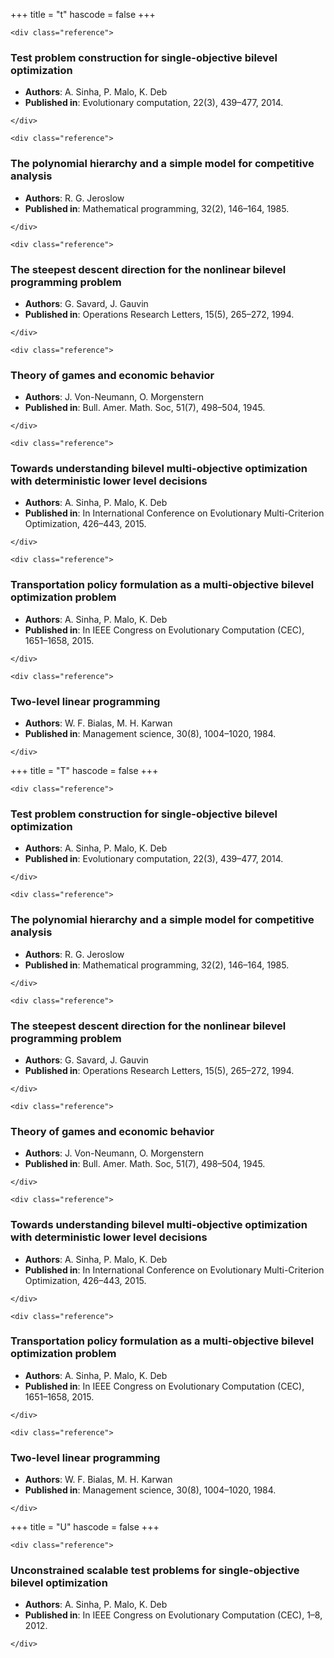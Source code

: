 +++
title = "t"
hascode = false
+++
~~~
<div class="reference">
~~~
### Test problem construction for single-objective bilevel optimization
- **Authors**: A. Sinha, P. Malo, K. Deb
- **Published in**: Evolutionary computation, 22(3), 439–477, 2014.
~~~
</div>
~~~
~~~
<div class="reference">
~~~
### The polynomial hierarchy and a simple model for competitive analysis
- **Authors**: R. G. Jeroslow
- **Published in**: Mathematical programming, 32(2), 146–164, 1985.
~~~
</div>
~~~
~~~
<div class="reference">
~~~
### The steepest descent direction for the nonlinear bilevel programming problem
- **Authors**: G. Savard, J. Gauvin
- **Published in**: Operations Research Letters, 15(5), 265–272, 1994.
~~~
</div>
~~~
~~~
<div class="reference">
~~~
### Theory of games and economic behavior
- **Authors**: J. Von-Neumann, O. Morgenstern
- **Published in**: Bull. Amer. Math. Soc, 51(7), 498–504, 1945.
~~~
</div>
~~~
~~~
<div class="reference">
~~~
### Towards understanding bilevel multi-objective optimization with deterministic lower level decisions
- **Authors**: A. Sinha, P. Malo, K. Deb
- **Published in**: In International Conference on Evolutionary Multi-Criterion Optimization, 426–443, 2015.
~~~
</div>
~~~
~~~
<div class="reference">
~~~
### Transportation policy formulation as a multi-objective bilevel optimization problem
- **Authors**: A. Sinha, P. Malo, K. Deb
- **Published in**: In IEEE Congress on Evolutionary Computation (CEC), 1651–1658, 2015.
~~~
</div>
~~~
~~~
<div class="reference">
~~~
### Two-level linear programming
- **Authors**: W. F. Bialas, M. H. Karwan
- **Published in**: Management science, 30(8), 1004–1020, 1984.
~~~
</div>
~~~

+++
title = "T"
hascode = false
+++
~~~
<div class="reference">
~~~
### Test problem construction for single-objective bilevel optimization
- **Authors**: A. Sinha, P. Malo, K. Deb
- **Published in**: Evolutionary computation, 22(3), 439–477, 2014.
~~~
</div>
~~~
~~~
<div class="reference">
~~~
### The polynomial hierarchy and a simple model for competitive analysis
- **Authors**: R. G. Jeroslow
- **Published in**: Mathematical programming, 32(2), 146–164, 1985.
~~~
</div>
~~~
~~~
<div class="reference">
~~~
### The steepest descent direction for the nonlinear bilevel programming problem
- **Authors**: G. Savard, J. Gauvin
- **Published in**: Operations Research Letters, 15(5), 265–272, 1994.
~~~
</div>
~~~
~~~
<div class="reference">
~~~
### Theory of games and economic behavior
- **Authors**: J. Von-Neumann, O. Morgenstern
- **Published in**: Bull. Amer. Math. Soc, 51(7), 498–504, 1945.
~~~
</div>
~~~
~~~
<div class="reference">
~~~
### Towards understanding bilevel multi-objective optimization with deterministic lower level decisions
- **Authors**: A. Sinha, P. Malo, K. Deb
- **Published in**: In International Conference on Evolutionary Multi-Criterion Optimization, 426–443, 2015.
~~~
</div>
~~~
~~~
<div class="reference">
~~~
### Transportation policy formulation as a multi-objective bilevel optimization problem
- **Authors**: A. Sinha, P. Malo, K. Deb
- **Published in**: In IEEE Congress on Evolutionary Computation (CEC), 1651–1658, 2015.
~~~
</div>
~~~
~~~
<div class="reference">
~~~
### Two-level linear programming
- **Authors**: W. F. Bialas, M. H. Karwan
- **Published in**: Management science, 30(8), 1004–1020, 1984.
~~~
</div>
~~~

+++
title = "U"
hascode = false
+++
~~~
<div class="reference">
~~~
### Unconstrained scalable test problems for single-objective bilevel optimization
- **Authors**: A. Sinha, P. Malo, K. Deb
- **Published in**: In IEEE Congress on Evolutionary Computation (CEC), 1–8, 2012.
~~~
</div>
~~~

